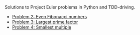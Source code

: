 Solutions to Project Euler problems in Python and TDD-driving.

- <a href="https://projecteuler.net/problem=2" target="_blank">Problem 2: Even Fibonacci numbers</a>
- <a href="https://projecteuler.net/problem=3" target="_blank">Problem 3: Largest prime factor</a>
- <a href="https://projecteuler.net/problem=4" target="_blank">Problem 4: Smallest multiple</a>
